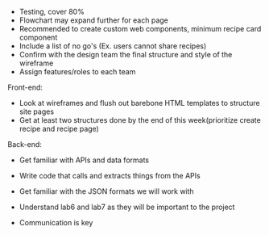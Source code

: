 - Testing, cover 80%
- Flowchart may expand further for each page
- Recommended to create custom web components, minimum recipe card component
- Include a list of no go's (Ex. users cannot share recipes)
- Confirm with the design team the final structure and style of the wireframe
- Assign features/roles to each team

Front-end:
- Look at wireframes and flush out barebone HTML templates to structure site pages
- Get at least two structures done by the end of this week(prioritize create recipe and recipe page)

Back-end:
- Get familiar with APIs and data formats
- Write code that calls and extracts things from the APIs
- Get familiar with the JSON formats we will work with

- Understand lab6 and lab7 as they will be important to the project
- Communication is key
